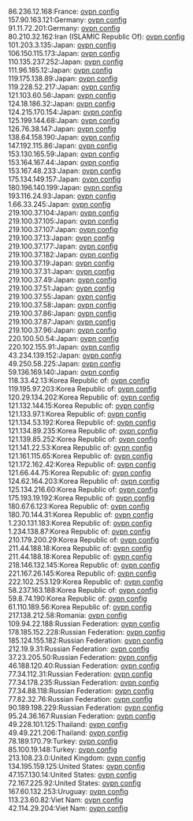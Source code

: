 86.236.12.168:France: [ovpn config](vpn/86_236_12_168.ovpn)  
157.90.163.121:Germany: [ovpn config](vpn/157_90_163_121.ovpn)  
91.11.72.201:Germany: [ovpn config](vpn/91_11_72_201.ovpn)  
80.210.32.162:Iran (ISLAMIC Republic Of): [ovpn config](vpn/80_210_32_162.ovpn)  
101.203.3.135:Japan: [ovpn config](vpn/101_203_3_135.ovpn)  
106.150.115.173:Japan: [ovpn config](vpn/106_150_115_173.ovpn)  
110.135.237.252:Japan: [ovpn config](vpn/110_135_237_252.ovpn)  
111.96.185.12:Japan: [ovpn config](vpn/111_96_185_12.ovpn)  
119.175.138.89:Japan: [ovpn config](vpn/119_175_138_89.ovpn)  
119.228.52.217:Japan: [ovpn config](vpn/119_228_52_217.ovpn)  
121.103.60.56:Japan: [ovpn config](vpn/121_103_60_56.ovpn)  
124.18.186.32:Japan: [ovpn config](vpn/124_18_186_32.ovpn)  
124.215.170.154:Japan: [ovpn config](vpn/124_215_170_154.ovpn)  
125.199.144.68:Japan: [ovpn config](vpn/125_199_144_68.ovpn)  
126.76.38.147:Japan: [ovpn config](vpn/126_76_38_147.ovpn)  
138.64.158.190:Japan: [ovpn config](vpn/138_64_158_190.ovpn)  
147.192.115.86:Japan: [ovpn config](vpn/147_192_115_86.ovpn)  
153.130.165.59:Japan: [ovpn config](vpn/153_130_165_59.ovpn)  
153.164.167.44:Japan: [ovpn config](vpn/153_164_167_44.ovpn)  
153.167.48.233:Japan: [ovpn config](vpn/153_167_48_233.ovpn)  
175.134.149.157:Japan: [ovpn config](vpn/175_134_149_157.ovpn)  
180.196.140.199:Japan: [ovpn config](vpn/180_196_140_199.ovpn)  
193.116.24.93:Japan: [ovpn config](vpn/193_116_24_93.ovpn)  
1.66.33.245:Japan: [ovpn config](vpn/1_66_33_245.ovpn)  
219.100.37.104:Japan: [ovpn config](vpn/219_100_37_104.ovpn)  
219.100.37.105:Japan: [ovpn config](vpn/219_100_37_105.ovpn)  
219.100.37.107:Japan: [ovpn config](vpn/219_100_37_107.ovpn)  
219.100.37.13:Japan: [ovpn config](vpn/219_100_37_13.ovpn)  
219.100.37.177:Japan: [ovpn config](vpn/219_100_37_177.ovpn)  
219.100.37.182:Japan: [ovpn config](vpn/219_100_37_182.ovpn)  
219.100.37.19:Japan: [ovpn config](vpn/219_100_37_19.ovpn)  
219.100.37.31:Japan: [ovpn config](vpn/219_100_37_31.ovpn)  
219.100.37.49:Japan: [ovpn config](vpn/219_100_37_49.ovpn)  
219.100.37.51:Japan: [ovpn config](vpn/219_100_37_51.ovpn)  
219.100.37.55:Japan: [ovpn config](vpn/219_100_37_55.ovpn)  
219.100.37.58:Japan: [ovpn config](vpn/219_100_37_58.ovpn)  
219.100.37.86:Japan: [ovpn config](vpn/219_100_37_86.ovpn)  
219.100.37.87:Japan: [ovpn config](vpn/219_100_37_87.ovpn)  
219.100.37.96:Japan: [ovpn config](vpn/219_100_37_96.ovpn)  
220.100.50.54:Japan: [ovpn config](vpn/220_100_50_54.ovpn)  
220.102.155.91:Japan: [ovpn config](vpn/220_102_155_91.ovpn)  
43.234.139.152:Japan: [ovpn config](vpn/43_234_139_152.ovpn)  
49.250.58.225:Japan: [ovpn config](vpn/49_250_58_225.ovpn)  
59.136.169.140:Japan: [ovpn config](vpn/59_136_169_140.ovpn)  
118.33.42.13:Korea Republic of: [ovpn config](vpn/118_33_42_13.ovpn)  
119.195.97.203:Korea Republic of: [ovpn config](vpn/119_195_97_203.ovpn)  
120.29.134.202:Korea Republic of: [ovpn config](vpn/120_29_134_202.ovpn)  
121.132.144.15:Korea Republic of: [ovpn config](vpn/121_132_144_15.ovpn)  
121.133.97.1:Korea Republic of: [ovpn config](vpn/121_133_97_1.ovpn)  
121.134.53.192:Korea Republic of: [ovpn config](vpn/121_134_53_192.ovpn)  
121.134.89.235:Korea Republic of: [ovpn config](vpn/121_134_89_235.ovpn)  
121.139.85.252:Korea Republic of: [ovpn config](vpn/121_139_85_252.ovpn)  
121.141.22.53:Korea Republic of: [ovpn config](vpn/121_141_22_53.ovpn)  
121.161.115.65:Korea Republic of: [ovpn config](vpn/121_161_115_65.ovpn)  
121.172.162.42:Korea Republic of: [ovpn config](vpn/121_172_162_42.ovpn)  
121.66.44.75:Korea Republic of: [ovpn config](vpn/121_66_44_75.ovpn)  
124.62.164.203:Korea Republic of: [ovpn config](vpn/124_62_164_203.ovpn)  
125.134.216.60:Korea Republic of: [ovpn config](vpn/125_134_216_60.ovpn)  
175.193.19.192:Korea Republic of: [ovpn config](vpn/175_193_19_192.ovpn)  
180.67.6.123:Korea Republic of: [ovpn config](vpn/180_67_6_123.ovpn)  
180.70.144.31:Korea Republic of: [ovpn config](vpn/180_70_144_31.ovpn)  
1.230.131.183:Korea Republic of: [ovpn config](vpn/1_230_131_183.ovpn)  
1.234.138.87:Korea Republic of: [ovpn config](vpn/1_234_138_87.ovpn)  
210.179.200.29:Korea Republic of: [ovpn config](vpn/210_179_200_29.ovpn)  
211.44.188.18:Korea Republic of: [ovpn config](vpn/211_44_188_18.ovpn)  
211.44.188.18:Korea Republic of: [ovpn config](vpn/211_44_188_18.ovpn)  
218.146.132.145:Korea Republic of: [ovpn config](vpn/218_146_132_145.ovpn)  
221.167.26.145:Korea Republic of: [ovpn config](vpn/221_167_26_145.ovpn)  
222.102.253.129:Korea Republic of: [ovpn config](vpn/222_102_253_129.ovpn)  
58.237.163.188:Korea Republic of: [ovpn config](vpn/58_237_163_188.ovpn)  
59.8.74.190:Korea Republic of: [ovpn config](vpn/59_8_74_190.ovpn)  
61.110.189.56:Korea Republic of: [ovpn config](vpn/61_110_189_56.ovpn)  
217.138.212.58:Romania: [ovpn config](vpn/217_138_212_58.ovpn)  
109.94.22.188:Russian Federation: [ovpn config](vpn/109_94_22_188.ovpn)  
178.185.152.228:Russian Federation: [ovpn config](vpn/178_185_152_228.ovpn)  
185.124.155.182:Russian Federation: [ovpn config](vpn/185_124_155_182.ovpn)  
212.19.9.31:Russian Federation: [ovpn config](vpn/212_19_9_31.ovpn)  
37.23.205.50:Russian Federation: [ovpn config](vpn/37_23_205_50.ovpn)  
46.188.120.40:Russian Federation: [ovpn config](vpn/46_188_120_40.ovpn)  
77.34.112.31:Russian Federation: [ovpn config](vpn/77_34_112_31.ovpn)  
77.34.178.235:Russian Federation: [ovpn config](vpn/77_34_178_235.ovpn)  
77.34.88.118:Russian Federation: [ovpn config](vpn/77_34_88_118.ovpn)  
77.82.32.76:Russian Federation: [ovpn config](vpn/77_82_32_76.ovpn)  
90.189.198.229:Russian Federation: [ovpn config](vpn/90_189_198_229.ovpn)  
95.24.36.167:Russian Federation: [ovpn config](vpn/95_24_36_167.ovpn)  
49.228.101.125:Thailand: [ovpn config](vpn/49_228_101_125.ovpn)  
49.49.221.206:Thailand: [ovpn config](vpn/49_49_221_206.ovpn)  
78.189.170.79:Turkey: [ovpn config](vpn/78_189_170_79.ovpn)  
85.100.19.148:Turkey: [ovpn config](vpn/85_100_19_148.ovpn)  
213.108.23.0:United Kingdom: [ovpn config](vpn/213_108_23_0.ovpn)  
134.195.159.125:United States: [ovpn config](vpn/134_195_159_125.ovpn)  
47.157.130.14:United States: [ovpn config](vpn/47_157_130_14.ovpn)  
72.167.225.92:United States: [ovpn config](vpn/72_167_225_92.ovpn)  
167.60.132.253:Uruguay: [ovpn config](vpn/167_60_132_253.ovpn)  
113.23.60.82:Viet Nam: [ovpn config](vpn/113_23_60_82.ovpn)  
42.114.29.204:Viet Nam: [ovpn config](vpn/42_114_29_204.ovpn)  
